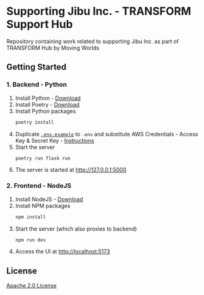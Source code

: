 # Supporting Jibu Inc. - TRANSFORM Support Hub

Repository containing work related to supporting Jibu Inc. as part of TRANSFORM Hub by Moving Worlds

## Getting Started

### 1. Backend - Python

1. Install Python - [Download](https://www.python.org/downloads/)
2. Install Poetry - [Download](https://python-poetry.org/docs/#installation)
3. Install Python packages
   ```sh
   poetry install
   ```
4. Duplicate [`.env.example`](./.env.example) to `.env` and substitute AWS Credentials - Access Key & Secret Key - [Instructions](https://aws.amazon.com/blogs/security/wheres-my-secret-access-key/)
5. Start the server
   ```sh
   poetry run flask run
   ```
6. The server is started at http://127.0.0.1:5000

### 2. Frontend - NodeJS

1. Install NodeJS - [Download](https://nodejs.org/en/download/package-manager)
2. Install NPM packages
   ```sh
   npm install
   ```
3. Start the server (which also proxies to backend)
   ```sh
   npm run dev
   ```
4. Access the UI at [http://localhost:5173](http://localhost:5173/)

## License

[Apache 2.0 License](./LICENSE)
